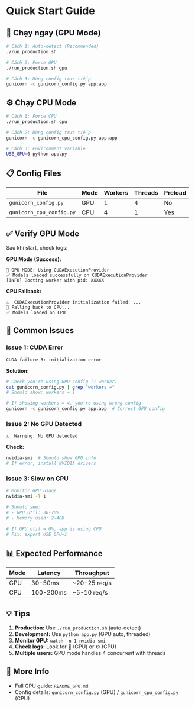 # Quick Start Guide

## 🚀 Chạy ngay (GPU Mode)

```bash
# Cách 1: Auto-detect (Recommended)
./run_production.sh

# Cách 2: Force GPU
./run_production.sh gpu

# Cách 3: Dùng config trực tiếp
gunicorn -c gunicorn_config.py app:app
```

## ⚙️ Chạy CPU Mode

```bash
# Cách 1: Force CPU
./run_production.sh cpu

# Cách 2: Dùng config trực tiếp
gunicorn -c gunicorn_cpu_config.py app:app

# Cách 3: Environment variable
USE_GPU=0 python app.py
```

## 📋 Config Files

| File | Mode | Workers | Threads | Preload |
|------|------|---------|---------|---------|
| `gunicorn_config.py` | GPU | 1 | 4 | No |
| `gunicorn_cpu_config.py` | CPU | 4 | 1 | Yes |

## ✅ Verify GPU Mode

Sau khi start, check logs:

**GPU Mode (Success):**
```
🚀 GPU MODE: Using CUDAExecutionProvider
✅ Models loaded successfully on CUDAExecutionProvider
[INFO] Booting worker with pid: XXXXX
```

**CPU Fallback:**
```
⚠️  CUDAExecutionProvider initialization failed: ...
🔄 Falling back to CPU...
✅ Models loaded on CPU
```

## 🐛 Common Issues

### Issue 1: CUDA Error
```
CUDA failure 3: initialization error
```

**Solution:**
```bash
# Check you're using GPU config (1 worker)
cat gunicorn_config.py | grep "workers ="
# Should show: workers = 1

# If showing workers = 4, you're using wrong config
gunicorn -c gunicorn_config.py app:app  # Correct GPU config
```

### Issue 2: No GPU Detected
```
⚠️  Warning: No GPU detected
```

**Check:**
```bash
nvidia-smi  # Should show GPU info
# If error, install NVIDIA drivers
```

### Issue 3: Slow on GPU
```bash
# Monitor GPU usage
nvidia-smi -l 1

# Should see:
# - GPU util: 30-70%
# - Memory used: 2-4GB

# If GPU util = 0%, app is using CPU
# Fix: export USE_GPU=1
```

## 📊 Expected Performance

| Mode | Latency | Throughput |
|------|---------|------------|
| GPU | 30-50ms | ~20-25 req/s |
| CPU | 100-200ms | ~5-10 req/s |

## 💡 Tips

1. **Production:** Use `./run_production.sh` (auto-detect)
2. **Development:** Use `python app.py` (GPU auto, threaded)
3. **Monitor GPU:** `watch -n 1 nvidia-smi`
4. **Check logs:** Look for 🚀 (GPU) or ⚙️ (CPU)
5. **Multiple users:** GPU mode handles 4 concurrent with threads

## 🔗 More Info

- Full GPU guide: `README_GPU.md`
- Config details: `gunicorn_config.py` (GPU) / `gunicorn_cpu_config.py` (CPU)

